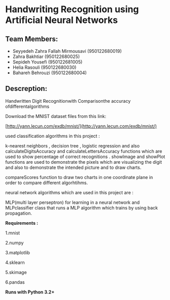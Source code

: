 # Handwriting Recognition using Artificial Neural Networks

## Team Members:
- Seyyedeh Zahra Fallah Mirmousavi (950122680019)
- Zahra Bakhtiar (950122680025)
- Sepideh Yousefi (950122681005)
- Helia Rasouli (950122680030)
- Bahareh Behrouzi (950122680004)

## Descreption:
Handwritten Digit Recognitionwith Comparisonthe accuracy ofdifferentalgorithms

Download the MNIST dataset files from this link:

[http://yann.lecun.com/exdb/mnist/](http://yann.lecun.com/exdb/mnist/)

used classification algorithms in this project :

k-nearest neighbors , decision tree , logistic regression and also calculateDigitsAccuracy and calculateLettersAccuracy functions which are used to show percentage of correct recognitions . showImage and showPlot functions are used to demonstrate the pixels which are visualizing the digit and also to demonstrate the intended picture and to draw charts.

compareScores function to draw two charts in one coordinate plane in order to compare different algorhtihms.

neural network algorithms which are used in this project are :

MLP(multi layer perseptron) for learning in a neural network and MLPclassifier class that runs a MLP algorithm which trains by using back propagation.

**Requirements :**

1.mnist

2.numpy

3.matplotlib

4.sklearn

5.skimage

6.pandas

**Runs with Python 3.2+**
